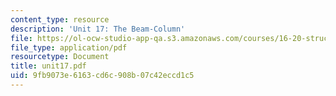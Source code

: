 ```yaml
---
content_type: resource
description: 'Unit 17: The Beam-Column'
file: https://ol-ocw-studio-app-qa.s3.amazonaws.com/courses/16-20-structural-mechanics-fall-2002/9fb9073e6163cd6c908b07c42eccd1c5_unit17.pdf
file_type: application/pdf
resourcetype: Document
title: unit17.pdf
uid: 9fb9073e-6163-cd6c-908b-07c42eccd1c5
---
```

